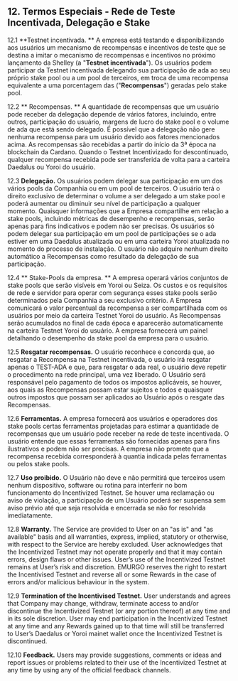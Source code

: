 ## 12. Termos Especiais - Rede de Teste Incentivada, Delegação e Stake

12.1 **Testnet incentivada. ** A empresa está testando e disponibilizando aos usuários um mecanismo de recompensas e incentivos de teste que se destina a imitar o mecanismo de recompensas e incentivos no próximo lançamento da Shelley (a "**Testnet incentivada**"). Os usuários podem participar da Testnet incentivada delegando sua participação de ada ao seu próprio stake pool ou a um pool de terceiros, em troca de uma recompensa equivalente a uma porcentagem das ("**Recompensas**") geradas pelo stake pool.

12.2 ** Recompensas. ** A quantidade de recompensas que um usuário pode receber da delegação depende de vários fatores, incluindo, entre outros, participação do usuário, margens de lucro do stake pool e o volume de ada que está sendo delegado. É possível que a delegação não gere nenhuma recompensa para um usuário devido aos fatores mencionados acima. As recompensas são recebidas a partir do início da 3ª época na blockchain da Cardano. Quando o Testnet Incentivizado for descontinuado, qualquer recompensa recebida pode ser transferida de volta para a carteira Daedalus ou Yoroi do usuário.

12.3 **Delegação.** Os usuários podem delegar sua participação em um dos vários pools da Companhia ou em um pool de terceiros. O usuário terá o direito exclusivo de determinar o volume a ser delegado a um stake pool e poderá aumentar ou diminuir seu nível de participação a qualquer momento. Quaisquer informações que a Empresa compartilhe em relação a stake pools, incluindo métricas de desempenho e recompensas, serão apenas para fins indicativos e podem não ser precisas. Os usuários só podem delegar sua participação em um pool de participações se o ada estiver em uma Daedalus atualizada ou em uma carteira Yoroi atualizada no momento do processo de instalação. O usuário não adquire nenhum direito automático a Recompensas como resultado da delegação de sua participação.

12.4 ** Stake-Pools da empresa. ** A empresa operará vários conjuntos de stake pools que serão visíveis em Yoroi ou Seiza. Os custos e os requisitos de rede e servidor para operar com segurança esses stake pools serão determinados pela Companhia a seu exclusivo critério. A Empresa comunicará o valor percentual da recompensa a ser compartilhada com os usuários por meio da carteira Testnet Yoroi do usuário. As Recompensas serão acumulados no final de cada época e aparecerão automaticamente na carteira Testnet Yoroi do usuário. A empresa fornecerá um painel detalhando o desempenho da stake pool da empresa para o usuário.

12.5 **Resgatar recompensas.** O usuário reconhece e concorda que, ao resgatar a Recompensa na Testnet incentivada, o usuário irá resgatar apenas o TEST-ADA e que, para resgatar o ada real, o usuário deve repetir o procedimento na rede principal, uma vez liberado. O Usuário será responsável pelo pagamento de todos os impostos aplicáveis, se houver, aos quais as Recompensas possam estar sujeitos e todos e quaisquer outros impostos que possam ser aplicados ao Usuário após o resgate das Recompensas.

12.6 **Ferramentas.** A empresa fornecerá aos usuários e operadores dos stake pools certas ferramentas projetadas para estimar a quantidade de recompensas que um usuário pode receber na rede de teste incentivada. O usuário entende que essas ferramentas são fornecidas apenas para fins ilustrativos e podem não ser precisas. A empresa não promete que a recompensa recebida corresponderá à quantia indicada pelas ferramentas ou pelos stake pools.

12.7 **Uso proibido.** O Usuário não deve e não permitirá que terceiros usem nenhum dispositivo, software ou rotina para interferir no bom funcionamento do Incentivized Testnet. Se houver uma reclamação ou aviso de violação, a participação de um Usuário poderá ser suspensa sem aviso prévio até que seja resolvida e encerrada se não for resolvida imediatamente.

12.8 **Warranty.** The Service are provided to User on an "as is" and "as available" basis and all warranties, express, implied, statutory or otherwise, with respect to the Service are hereby excluded. User acknowledges that the Incentivized Testnet may not operate properly and that it may contain errors, design flaws or other issues. User’s use of the Incentivized Testnet remains at User’s risk and discretion. EMURGO reserves the right to restart the Incentivised Testnet and reverse all or some Rewards in the case of errors and/or malicious behaviour in the system.

12.9 **Termination of the Incentivised Testnet.** User understands and agrees that Company may change, withdraw, terminate access to and/or discontinue the Incentivized Testnet (or any portion thereof) at any time and in its sole discretion. User may end participation in the Incentivized Testnet at any time and any Rewards gained up to that time will still be transferred to User’s Daedalus or Yoroi mainet wallet once the Incentivized Testnet is discontinued.

12.10 **Feedback.** Users may provide suggestions, comments or ideas and report issues or problems related to their use of the Incentivized Testnet at any time by using any of the official feedback channels.

